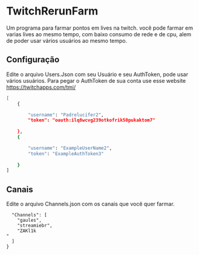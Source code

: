 # TwitchRerunFarm

Um programa para farmar pontos em lives na twitch. você pode farmar em varias lives ao mesmo tempo, com baixo consumo de rede e de cpu, alem de poder usar vários usuários ao mesmo tempo.

## Configuração

Edite o arquivo Users.Json com seu Usuário e seu AuthToken, pode usar vários usuários. Para pegar o AuthToken de sua conta use esse website https://twitchapps.com/tmi/

```bash
[
	{

		"username": "Padrelucifer2",
		"token": "oauth:ilq8wcvg239otkofrik50pukaktom7"
    
	},
    {

		"username": "ExampleUserName2",
		"token": "ExampleAuthToken3"
    
	}
]
```

## Canais

Edite o arquivo Channels.json com os canais que você quer farmar.

```{
  "Channels": [
    "gaules",
    "streamiebr",
	"ZAKl1k
"
  ]
}
```
